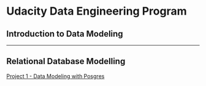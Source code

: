 # Udacity Data Engineering Program

## Introduction to Data Modeling

---

## Relational Database Modelling
[Project 1 - Data Modeling with Posgres](https://github.com/toshi2135/udacity-data-engineering/tree/main/project-1-relational-model)
